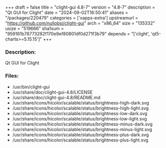 +++
draft = false
title = "clight-gui 4.8-7"
version = "4.8-7"
description = "Qt GUI for Clight"
date = "2024-09-02T16:50:41"
aliases = "/packages/220479"
categories = ['xapps-extra']
upstreamurl = "https://github.com/nullobsi/clight-gui"
arch = "x86_64"
size = "135332"
usize = "519666"
sha1sum = "959161b78773282f170e9ef80801df0d271f3b79"
depends = "['clight', 'qt5-charts>=5.15.15']"
+++
### Description: 
Qt GUI for Clight

### Files: 
* /usr/bin/clight-gui
* /usr/share/doc/clight-gui-4.8/LICENSE
* /usr/share/doc/clight-gui-4.8/README.md
* /usr/share/icons/hicolor/scalable/status/brightness-high-dark.svg
* /usr/share/icons/hicolor/scalable/status/brightness-high-light.svg
* /usr/share/icons/hicolor/scalable/status/brightness-low-dark.svg
* /usr/share/icons/hicolor/scalable/status/brightness-low-light.svg
* /usr/share/icons/hicolor/scalable/status/brightness-minus-dark.svg
* /usr/share/icons/hicolor/scalable/status/brightness-minus-light.svg
* /usr/share/icons/hicolor/scalable/status/brightness-plus-dark.svg
* /usr/share/icons/hicolor/scalable/status/brightness-plus-light.svg
